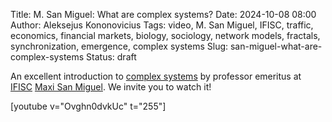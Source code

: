 Title: M. San Miguel: What are complex systems?
Date: 2024-10-08 08:00
Author: Aleksejus Kononovicius
Tags: video, M. San Miguel, IFISC, traffic, economics, financial markets, biology, sociology, network models, fractals, synchronization, emergence, complex systems
Slug: san-miguel-what-are-complex-systems
Status: draft

An excellent introduction to [complex systems](/tag/complex-systems/) by
professor emeritus at [IFISC](https://ifisc.uib-csic.es/en/) [Maxi San
Miguel](https://ifisc.uib-csic.es/en/people/maxi-san-miguel/). We invite you
to watch it!

[youtube v="Ovghn0dvkUc" t="255"]

